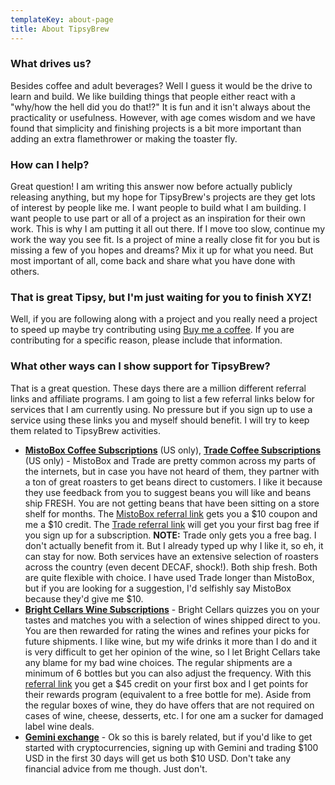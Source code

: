 ```yaml
---
templateKey: about-page
title: About TipsyBrew
---
```

### What drives us?

Besides coffee and adult beverages? Well I guess it would be the drive to learn and build. We like building things that people either react with a "why/how the hell did you do that!?" It is fun and it isn't always about the practicality or usefulness. However, with age comes wisdom and we have found that simplicity and finishing projects is a bit more important than adding an extra flamethrower or making the toaster fly.

### How can I help?

Great question! I am writing this answer now before actually publicly releasing anything, but my hope for TipsyBrew's projects are they get lots of interest by people like me. I want people to build what I am building. I want people to use part or all of a project as an inspiration for their own work. This is why I am putting it all out there. If I move too slow, continue my work the way you see fit. Is a project of mine a really close fit for you but is missing a few of you hopes and dreams? Mix it up for what you need. But most important of all, come back and share what you have done with others.

### That is great Tipsy, but I'm just waiting for you to finish XYZ!

Well, if you are following along with a project and you really need a project to speed up maybe try contributing using [Buy me a coffee](https://www.buymeacoffee.com/TipsyBrew). If you are contributing for a specific reason, please include that information.

### What other ways can I show support for TipsyBrew?

That is a great question. These days there are a million different referral links and affiliate programs. I am going to list a few referral links below for services that I am currently using. No pressure but if you sign up to use a service using these links you and myself should benefit. I will try to keep them related to TipsyBrew activities.

* [**MistoBox Coffee Subscriptions**](http://mbox.coffee/RKXY) (US only), [**Trade Coffee Subscriptions**](http://s.trdcfe.me/v8jmm) (US only) - MistoBox and Trade are pretty common across my parts of the internets, but in case you have not heard of them, they partner with a ton of great roasters to get beans direct to customers. I like it because they use feedback from you to suggest beans you will like and beans ship FRESH. You are not getting beans that have been sitting on a store shelf for months. The [MistoBox referral link](http://mbox.coffee/RKXY) gets you a $10 coupon and me a $10 credit. The [Trade referral link](http://s.trdcfe.me/v8jmm) will get you your first bag free if you sign up for a subscription. **NOTE:** Trade only gets you a free bag. I don't actually benefit from it. But I already typed up why I like it, so eh, it can stay for now. Both services have an extensive selection of roasters across the country (even decent DECAF, shock!). Both ship fresh. Both are quite flexible with choice. I have used Trade longer than MistoBox, but if you are looking for a suggestion, I'd selfishly say MistoBox because they'd give me $10.
* [**Bright Cellars Wine Subscriptions**](https://www.brightcellars.com/?rn=MarkBoddie) - Bright Cellars quizzes you on your tastes and matches you with a selection of wines shipped direct to you. You are then rewarded for rating the wines and refines your picks for future shipments. I like wine, but my wife drinks it more than I do and it is very difficult to get her opinion of the wine, so I let Bright Cellars take any blame for my bad wine choices. The regular shipments are a minimum of 6 bottles but you can also adjust the frequency. With this [referral link](https://www.brightcellars.com/?rn=MarkBoddie) you get a $45 credit on your first box and I get points for their rewards program (equivalent to a free bottle for me). Aside from the regular boxes of wine, they do have offers that are not required on cases of wine, cheese, desserts, etc. I for one am a sucker for damaged label wine deals.
* [**Gemini exchange**](gemini.com/share/n7777yau9) - Ok so this is barely related, but if you'd like to get started with cryptocurrencies, signing up with Gemini and trading $100 USD in the first 30 days will get us both $10 USD. Don't take any financial advice from me though. Just don't.
